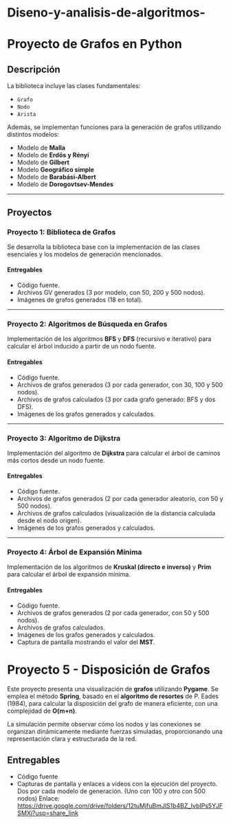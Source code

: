 # Diseno-y-analisis-de-algoritmos-

# Proyecto de Grafos en Python

## Descripción
La biblioteca incluye las clases fundamentales:
- `Grafo`
- `Nodo`
- `Arista`

Además, se implementan funciones para la generación de grafos utilizando distintos modelos:
- Modelo de **Malla**
- Modelo de **Erdös y Rényi**
- Modelo de **Gilbert**
- Modelo **Geográfico simple**
- Modelo de **Barabási-Albert**
- Modelo de **Dorogovtsev-Mendes**

---

## Proyectos

### Proyecto 1: Biblioteca de Grafos
Se desarrolla la biblioteca base con la implementación de las clases esenciales y los modelos de generación mencionados.

#### **Entregables**
- Código fuente.
- Archivos GV generados (3 por modelo, con 50, 200 y 500 nodos).
- Imágenes de grafos generados (18 en total).

---

### Proyecto 2: Algoritmos de Búsqueda en Grafos
Implementación de los algoritmos **BFS** y **DFS** (recursivo e iterativo) para calcular el árbol inducido a partir de un nodo fuente.

#### **Entregables**
- Código fuente.
- Archivos de grafos generados (3 por cada generador, con 30, 100 y 500 nodos).
- Archivos de grafos calculados (3 por cada grafo generado: BFS y dos DFS).
- Imágenes de los grafos generados y calculados.

---

### Proyecto 3: Algoritmo de Dijkstra
Implementación del algoritmo de **Dijkstra** para calcular el árbol de caminos más cortos desde un nodo fuente.

#### **Entregables**
- Código fuente.
- Archivos de grafos generados (2 por cada generador aleatorio, con 50 y 500 nodos).
- Archivos de grafos calculados (visualización de la distancia calculada desde el nodo origen).
- Imágenes de los grafos generados y calculados.

---

### Proyecto 4: Árbol de Expansión Mínima
Implementación de los algoritmos de **Kruskal (directo e inverso)** y **Prim** para calcular el árbol de expansión mínima.

#### **Entregables**
- Código fuente.
- Archivos de grafos generados (2 por cada generador, con 50 y 500 nodos).
- Archivos de grafos calculados.
- Imágenes de los grafos generados y calculados.
- Captura de pantalla mostrando el valor del **MST**.



# Proyecto 5 - Disposición de Grafos

Este proyecto presenta una visualización de **grafos** utilizando **Pygame**. Se emplea el método **Spring**, basado en el **algoritmo de resortes** de P. Eades (1984), para calcular la disposición del grafo de manera eficiente, con una complejidad de **O(m+n)**.

La simulación permite observar cómo los nodos y las conexiones se organizan dinámicamente mediante fuerzas simuladas, proporcionando una representación clara y estructurada de la red.

## **Entregables**
- Código fuente
- Capturas de pantalla y enlaces a videos con la ejecución del proyecto.
  Dos por cada modelo de generación. (Uno con 100 y otro con 500 nodos)
Enlace: https://drive.google.com/drive/folders/12tuMjfuBmJlS1b4BZ_IvbIPs5YJFSMXi?usp=share_link



